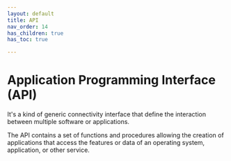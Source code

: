 ```yaml
---
layout: default
title: API
nav_order: 14
has_children: true
has_toc: true

---
```


# Application Programming Interface (API)

It's a kind of generic connectivity interface that define the interaction between multiple software or applications.

The API contains a set of functions and procedures allowing the creation of applications that access the features or data of an operating system, application, or other service.
	
